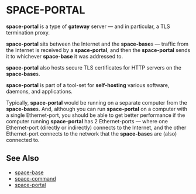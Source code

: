 # SPACE-PORTAL

**space-portal** is a type of **gateway** server — and in particular, a TLS termination proxy.

**space-portal** sits between the Internet and the **space-base**s
—
traffic from the Internet is received by a **space-portal**, and then the **space-portal** sends it to whichever **space-base** it was addressed to.

**space-portal** also hosts secure TLS certificates for HTTP servers on the **space-base**s.

**space-portal** is part of a tool-set for **self-hosting** various software, daemons, and applications.

Typically, **space-portal** would be running on a separate computer from the **space-base**s.
And, although you can run **space-portal** on a computer with a single Ethernet-port, you should be able to get better performance if the computer running **space-portal** has 2 Ethernet-ports
—
where one Ethernet-port (directly or indirectly) connects to the Internet, and the other Ethernet-port connects to the network that the **space-base**s are (also) connected to.

## See Also

* [space-base](https://github.com/reiver/space-base)
* [space-command](https://github.com/reiver/space-command)
* [space-portal](https://github.com/reiver/space-portal)
